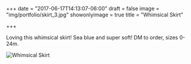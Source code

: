 +++
date = "2017-06-17T14:13:07-06:00"
draft = false
image = "img/portfolio/skirt_3.jpg"
showonlyimage = true
title = "Whimsical Skirt"

+++

Loving this whimsical skirt! Sea blue and super soft! DM to order, sizes 0-24m. 

![Whimsical Skirt](skirt_3.jpg)
